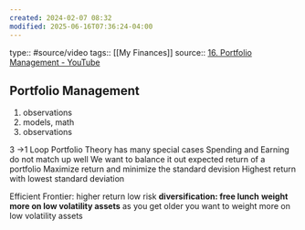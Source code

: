 ```yaml
---
created: 2024-02-07 08:32
modified: 2025-06-16T07:36:24-04:00
---
```

type:: #source/video 
tags:: [[My Finances]]
source:: [16. Portfolio Management - YouTube](https://www.youtube.com/watch?v=8TJQhQ2GZ0Y)

## Portfolio Management
1. observations
2. models, math
3. observations

3 ->1 Loop
Portfolio Theory has many special cases
Spending and Earning do not match up well
We want to balance it out
expected return of a portfolio
Maximize return and minimize the standard devision
Highest return with lowest standard deviation

Efficient Frontier:
higher return low risk
	**diversification: free lunch**
	**weight more on low volatility assets**
	as you get older you want to weight more on low volatility assets
